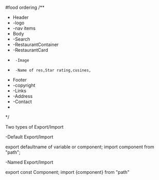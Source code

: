 #food ordering
/**
 * Header
 * -logo
 * -nav items
 * Body
 * -Search 
 * -RestaurantContainer
 *  -RestaurantCard
 *      -Image
 *      -Name of res,Star rating,cusines, 
 * Footer
 * -copyright
 * -Links
 * -Address
 * -Contact
 * 
 */

 Two types of Export/Import
 
 -Default Export/Import

 export defaultname of variable or component;
 import component from "path";

-Named Export/Import

export const Component;
import {component} from "path"